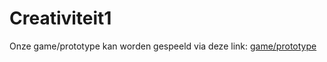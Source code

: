 # Creativiteit1
Onze game/prototype kan worden gespeeld via deze link: <a href="https://aiddei.github.io/Creativiteit1/" target="blank">game/prototype</a>
